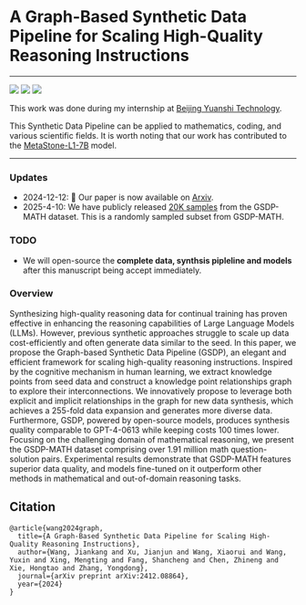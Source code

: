 # A Graph-Based Synthetic Data Pipeline for Scaling High-Quality Reasoning Instructions



-----

<a href='#'><img src='https://img.shields.io/badge/Project-Page-Green'></a>
<a href='https://arxiv.org/abs/2412.08864'><img src='https://img.shields.io/badge/Paper-PDF-orange'></a> 
<a href='https://github.com/Jayce1kk/GSDP/blob/main/sampled_GSDP_20K.jsonl'><img src='https://img.shields.io/badge/Dataset-HuggingFace-blue'></a>

This work was done during my internship at [Beijing Yuanshi Technology](https://huggingface.co/MetaStoneTec).

This Synthetic Data Pipeline can be applied to mathematics, coding, and various scientific fields. It is worth noting that our work has contributed to the [MetaStone-L1-7B](https://huggingface.co/MetaStoneTec/MetaStone-L1-7B#citation) model.

-----------

### Updates

- 2024-12-12: 📄 Our paper is now available on [Arxiv](https://arxiv.org/abs/2412.08864).
- 2025-4-10: We have publicly released [20K samples](https://github.com/Jayce1kk/GSDP/blob/main/sampled_GSDP_20K.jsonl) from the GSDP-MATH dataset. This is a randomly sampled subset from GSDP-MATH.

### TODO

- We will open-source the **complete data, synthsis pipleline and models** after this manuscript being accept immediately.

### Overview

Synthesizing high-quality reasoning data for continual training has proven effective in enhancing the reasoning capabilities of Large Language Models (LLMs). However, previous synthetic approaches struggle to scale up data cost-efficiently and often generate data similar to the seed. In this paper, we propose the Graph-based Synthetic Data Pipeline (GSDP), an elegant and efficient framework for scaling high-quality reasoning instructions. Inspired by the cognitive mechanism in human learning, we extract knowledge points from seed data and construct a knowledge point relationships graph to explore their interconnections. We innovatively propose to leverage both explicit and implicit relationships in the graph for new data synthesis, which achieves a 255-fold data expansion and generates more diverse data. Furthermore, GSDP, powered by open-source models, produces synthesis quality comparable to GPT-4-0613 while keeping costs 100 times lower. Focusing on the challenging domain of mathematical reasoning, we present the GSDP-MATH dataset comprising over 1.91 million math question-solution pairs. Experimental results demonstrate that GSDP-MATH features superior data quality, and models fine-tuned on it outperform other methods in mathematical and out-of-domain reasoning tasks.

## Citation

```bibtext
@article{wang2024graph,
  title={A Graph-Based Synthetic Data Pipeline for Scaling High-Quality Reasoning Instructions},
  author={Wang, Jiankang and Xu, Jianjun and Wang, Xiaorui and Wang, Yuxin and Xing, Mengting and Fang, Shancheng and Chen, Zhineng and Xie, Hongtao and Zhang, Yongdong},
  journal={arXiv preprint arXiv:2412.08864},
  year={2024}
}
```
